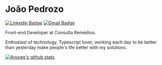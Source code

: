 # João Pedrozo

[![Linkedin Badge](https://img.shields.io/badge/-João%20Pedrozo-e864b1?style=flat-square&logo=Linkedin&logoColor=white&link=https://www.linkedin.com/in/joão-pedrozo/)](https://www.linkedin.com/in/joão-pedrozo/)  [![Gmail Badge](https://img.shields.io/badge/-jp.professional@outlook.com-e864b1?style=flat-square&logo=Gmail&logoColor=white&link=mailto:diego.schell.f@gmail.com)](mailto:diego.schell.f@gmail.com)

Front-end Developer at Consulta Remédios.

Enthusiast of technology, Typescript lover, working each day to be better than yesterday make people's life better with my solutions.

[![Anurag's github stats](https://github-readme-stats.vercel.app/api?username=joao-pedrozo&count_private=true&show_icons=true&theme=dracula)](https://github.com/anuraghazra/github-readme-stats)
